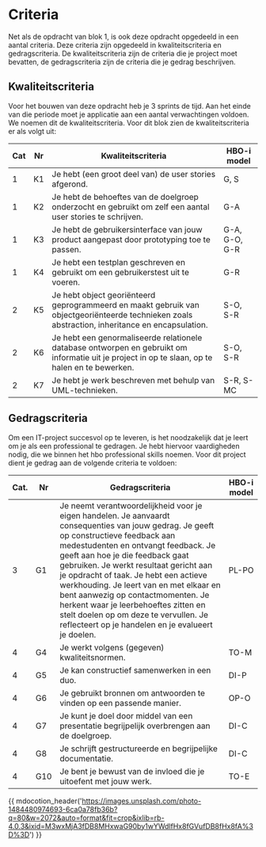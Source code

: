 # Criteria

Net als de opdracht van blok 1, is ook deze opdracht opgedeeld in een aantal criteria. Deze criteria zijn opgedeeld in kwaliteitscriteria en gedragscriteria. De kwaliteitscriteria zijn de criteria die je project moet bevatten, de gedragscriteria zijn de criteria die je gedrag beschrijven.

## Kwaliteitscriteria

Voor het bouwen van deze opdracht heb je 3 sprints de tijd. Aan het einde van die periode moet je applicatie aan een aantal verwachtingen voldoen. We noemen dit de kwaliteitscriteria. Voor dit blok zien de kwaliteitscriteria er als volgt uit:


| Cat | Nr | Kwaliteitscriteria | HBO-i model |
|-----|----|--------------------|-------------|
| 1 | K1 | Je hebt (een groot deel van) de user stories afgerond. | G, S |
| 1 | K2 | Je hebt de behoeftes van de doelgroep onderzocht en gebruikt om zelf een aantal user stories te schrijven. | G-A |
| 1 | K3 | Je hebt de gebruikersinterface van jouw product aangepast door prototyping toe te passen. | G-A, G-O, G-R |
| 1 | K4 | Je hebt een testplan geschreven en gebruikt om een gebruikerstest uit te voeren. | G-R |
| 2 | K5 | Je hebt object georiënteerd geprogrammeerd en maakt gebruik van objectgeoriënteerde technieken zoals abstraction, inheritance en encapsulation. | S-O, S-R |
| 2 | K6 | Je hebt een genormaliseerde relationele database ontworpen en gebruikt om informatie uit je project in op te slaan, op te halen en te bewerken. | S-O, S-R |
| 2 | K7 | Je hebt je werk beschreven met behulp van UML-technieken. | S-R, S-MC |


## Gedragscriteria

Om een IT-project succesvol op te leveren, is het noodzakelijk dat je leert om je als een professional te gedragen. Je hebt hiervoor vaardigheden nodig, die we binnen het hbo professional skills noemen. Voor dit project dient je gedrag aan de volgende criteria te voldoen:

| Cat. | Nr | Gedragscriteria | HBO-i model |
|------|----|-----------------|-------------|
| 3 | G1 | Je neemt verantwoordelijkheid voor je eigen handelen. Je aanvaardt consequenties van jouw gedrag. Je geeft op constructieve feedback aan medestudenten en ontvangt feedback. Je geeft aan hoe je die feedback gaat gebruiken. Je werkt resultaat gericht aan je opdracht of taak. Je hebt een actieve werkhouding. Je leert van en met elkaar en bent aanwezig op contactmomenten. Je herkent waar je leerbehoeftes zitten en stelt doelen op om deze te vervullen. Je reflecteert op je handelen en je evalueert je doelen.| PL-PO |
| 4 | G4 | Je werkt volgens (gegeven) kwaliteitsnormen. | TO-M |
| 4 | G5 | Je kan constructief samenwerken in een duo. | DI-P |
| 4 | G6 | Je gebruikt bronnen om antwoorden te vinden op een passende manier. | OP-O |
| 4 | G7 | Je kunt je doel door middel van een presentatie begrijpelijk overbrengen aan de doelgroep. | DI-C |
| 4 | G8 | Je schrijft gestructureerde en begrijpelijke documentatie. | DI-C |
| 4 | G10 | Je bent je bewust van de invloed die je uitoefent met jouw werk. | TO-E |


{{ mdocotion_header('https://images.unsplash.com/photo-1484480974693-6ca0a78fb36b?q=80&w=2072&auto=format&fit=crop&ixlib=rb-4.0.3&ixid=M3wxMjA3fDB8MHxwaG90by1wYWdlfHx8fGVufDB8fHx8fA%3D%3D') }}